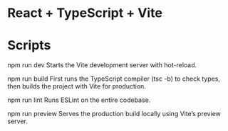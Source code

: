 # React + TypeScript + Vite

# Scripts

npm run dev
Starts the Vite development server with hot-reload.

npm run build
First runs the TypeScript compiler (tsc -b) to check types, then builds the project with Vite for production.

npm run lint
Runs ESLint on the entire codebase.

npm run preview
Serves the production build locally using Vite’s preview server.
